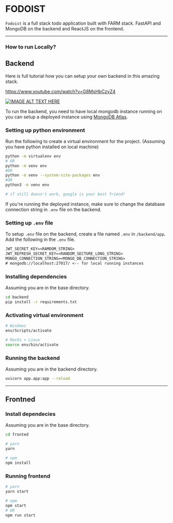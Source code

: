 # FODOIST

`Fodoist` is a full stack todo application built with FARM stack. FastAPI and MongoDB on the backend and ReactJS on the frontend.

<hr>

### How to run Locally?

## Backend

Here is full tutorial how you can setup your own backend in this amazing stack.

https://www.youtube.com/watch?v=G8MsHbCzyZ4

[![IMAGE ALT TEXT HERE](https://img.youtube.com/vi/G8MsHbCzyZ4/0.jpg)](https://www.youtube.com/watch?v=G8MsHbCzyZ4)

To run the backend, you need to have local mongodb instance running on you can setup a deployed instance using [MongoDB Atlas](https://www.mongodb.com/atlas/database).

### Setting up python environment

Run the following to create a virtual environment for the project. (Assuming you have python installed on local machine)

```bash
python -m virtualenv env
# OR
python -m venv env
#OR
python -m venv --system-site-packages env
#OR
python3 -m venv env

# if still doesn't work, google is your best friend!
```

If you're running the deployed instance, make sure to change the database connection string in `.env` file on the backend.

### Setting up `.env` file

To setup `.env` file on the backend, create a file named `.env` in `/backend/app`.
Add the following in the `.env` file.

```txt
JWT_SECRET_KEY=<RAMDOM_STRING>
JWT_REFRESH_SECRET_KEY=<RANDOM_SECTURE_LONG_STRING>
MONGO_CONNECTION_STRING=<MONGO_DB_CONNECTION_STRING>
# mongodb://localhost:27017/ <-- for local running instances
```

### Installing dependencies

Assuming you are in the base directory.

```bash
cd backend
pip install -r requirements.txt
```

### Activating virtual environment

```bash
# Windows
env/Scripts/activate

# MacOs + Linux
source env/bin/activate
```

### Running the backend

Assuming you are in the backend directory.

```bash
uvicorn app.app:app --reload
```

<hr>

## Frontned

### Install dependecies

Assuming you are in the base directory.

```bash
cd fronted
```

```bash
# yarn
yarn

# npm
npm install
```

### Running frontend

```bash
# yarn
yarn start

# npm
npm start
# OR
npm run start

```
